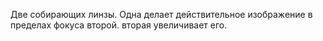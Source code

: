 Две собирающих линзы. Одна делает действительное изображение в пределах фокуса второй. вторая увеличивает его. 
